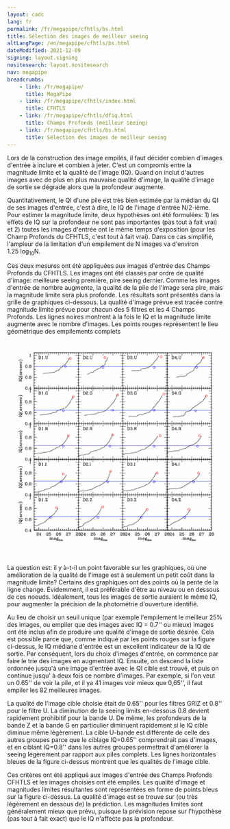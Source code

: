 ```yaml
---
layout: cadc
lang: fr
permalink: /fr/megapipe/cfhtls/bs.html
title: Sélection des images de meilleur seeing
altLangPage: /en/megapipe/cfhtls/bs.html
dateModified: 2021-12-09
signing: layout.signing
nositesearch: layout.nositesearch
nav: megapipe
breadcrumbs:
    - link: /fr/megapipe/
      title: MegaPipe
    - link: /fr/megapipe/cfhtls/index.html
      title: CFHTLS
    - link: /fr/megapipe/cfhtls/dfiq.html
      title: Champs Profonds (meilleur seeing)
    - link: /fr/megapipe/cfhtls/bs.html
      title: Sélection des images de meilleur seeing
---
```

<p>
    Lors de la construction des image empil&eacute;s, il faut d&eacute;cider combien
    d'images d'entr&eacute;e &agrave; inclure et combien &agrave; jeter. C'est un compromis
    entre la magnitude limite et la qualit&eacute; de l'image (IQ). Quand on
    inclut d'autres images avec de plus en plus mauvaise qualit&eacute; d'image,
    la qualit&eacute; d'image de sortie se d&eacute;grade alors que la profondeur
    augmente.
</p>
<p>
    Quantitativement, le QI d'une pile est tr&egrave;s bien estim&eacute;e par la
    m&eacute;dian du QI de ses images d'entr&eacute;e, c'est &agrave; dire, le IQ de
    l'image d'entr&eacute;e N/2-i&egrave;me.  Pour estimer la magnitude limite, deux
    hypoth&egrave;ses ont &eacute;t&eacute; formul&eacute;es: 1) les effets de IQ sur la
    profondeur ne sont pas importantes (pas tout &agrave; fait vrai) et 2)
    toutes les images d'entr&eacute;e ont le m&ecirc;me temps d'exposition (pour
    les Champ Profonds du CFHTLS, c'est tout &agrave; fait vrai). Dans ce cas
    simplifi&eacute;, l'ampleur de la limitation d'un empilement de N images
    va d'environ 1.25&nbsp;log<sub>10</sub>N.
</p>
<p>
    Ces deux mesures ont &eacute;t&eacute; appliqu&eacute;es aux images d'entr&eacute;e des Champs
    Profonds du CFHTLS.  Les images ont &eacute;t&eacute; class&eacute;s par ordre de
    qualit&eacute; d'image: meilleure seeing premi&egrave;re, pire seeing
    dernier. Comme les images d'entr&eacute;e de nombre augmente, la qualit&eacute;
    de la pile de l'image sera pire, mais la magnitude limite sera
    plus profonde. Les r&eacute;sultats sont pr&eacute;sent&eacute;s dans la grille de
    graphiques ci-dessous. La qualit&eacute; d'image pr&eacute;vue est trac&eacute;e contre
    magnitude limite pr&eacute;vue pour chacun des 5 filtres et les 4 Champs
    Profonds. Les lignes noires montrent &agrave; la fois le IQ et la
    magnitude limite augmente avec le nombre d'images. Les points
    rouges repr&eacute;sentent le lieu g&eacute;om&eacute;trique des empilements complets
</p>
<img src="/static/images/megapipe/fiq.gif" alt="IQ vs. magnitude limite"/>
<p>
    La question est: il y &agrave;-t-il un point favorable sur les
    graphiques, o&ugrave; une am&eacute;lioration de la qualit&eacute; de l'image est &agrave;
    seulement un petit co&ucirc;t dans la magnitude limite? Certains des
    graphiques ont des points o&ugrave; la pente de la ligne
    change. &Eacute;videmment, il est pr&eacute;f&eacute;rable d'&ecirc;tre au niveau ou en
    dessous de ces noeuds.  Id&eacute;alement, tous les images de sortie
    auraient le m&ecirc;me IQ, pour augmenter la pr&eacute;cision de la photom&eacute;trie
    d'ouverture identifi&eacute;.
</p>
<p>
    Au lieu de choisir un seuil unique (par exemple l'empilement le
    meilleur 25% des images, ou empiler que des images avec IQ = 0.7''
    ou mieux) images ont &eacute;t&eacute; inclus afin de produire une qualit&eacute;
    d'image de sortie d&eacute;sir&eacute;e. Cela est possible parce que, comme
    indiqu&eacute; par les points rouges sur la figure ci-dessus, le IQ
    m&eacute;diane d'entr&eacute;e est un excellent indicateur de la IQ de
    sortie. Par cons&eacute;quent, lors du choix d'images d'entr&eacute;e, on
    commence par faire le trie des images en augmentant IQ. Ensuite,
    on descend la liste ordonn&eacute;e jusqu'&agrave; une image d'entr&eacute;e avec le QI
    cible est trouv&eacute;, et puis on continue jusqu' &agrave; deux fois ce nombre
    d'images. Par exemple, si l'on veut un 0.65'' de voir la pile, et
    il ya 41 images voir mieux que 0,65'', il faut empiler les 82
    meilleures images.
</p>
<p>
    La qualit&eacute; de l'image cible choisie &eacute;tait de 0.65'' pour les
    filtres GRIZ et 0.8'' pour le filtre U. La diminution de la seeing
    limits en-dessous 0.8 devient rapidement prohibitif pour la bande
    U.  De m&ecirc;me, les profondeurs de la bande Z et la bande G en
    particulier diminuent rapidement si le IQ cible diminue m&ecirc;me
    l&eacute;g&egrave;rement. La cible U-bande est diff&eacute;rente de celle des autres
    groupes parce que le ciblage IQ=0.65'' comprendrait pas d'images,
    et en ciblant IQ=0.8'' dans les autres groupes permettrait
    d'am&eacute;liorer la seeing l&eacute;g&egrave;rement par rapport aux piles complets. Les
    lignes horizontales bleues de la figure ci-dessus montrent que les
    qualit&eacute;s de l'image cible.
</p>
<p>
    Ces crit&egrave;res ont &eacute;t&eacute; appliqu&eacute; aux images d'entr&eacute;e des Champs
    Profonds CFHTLS et les images choisies ont &eacute;t&eacute; empil&eacute;s. Les
    qualit&eacute; d'image et magnitudes limites r&eacute;sultantes sont
    repr&eacute;sent&eacute;es en forme de points bleus sur la figure ci-dessus. La
    qualit&eacute; d'image est se trouve sur (ou tr&egrave;s l&eacute;g&egrave;rement en dessous
    de) la pr&eacute;diction. Les magnitudes limites sont g&eacute;n&eacute;ralement mieux
    que pr&eacute;vu, puisque la pr&eacute;vision repose sur l'hypoth&egrave;se (pas tout &agrave;
    fait exact) que le IQ n'affecte pas la profondeur.
</p>
